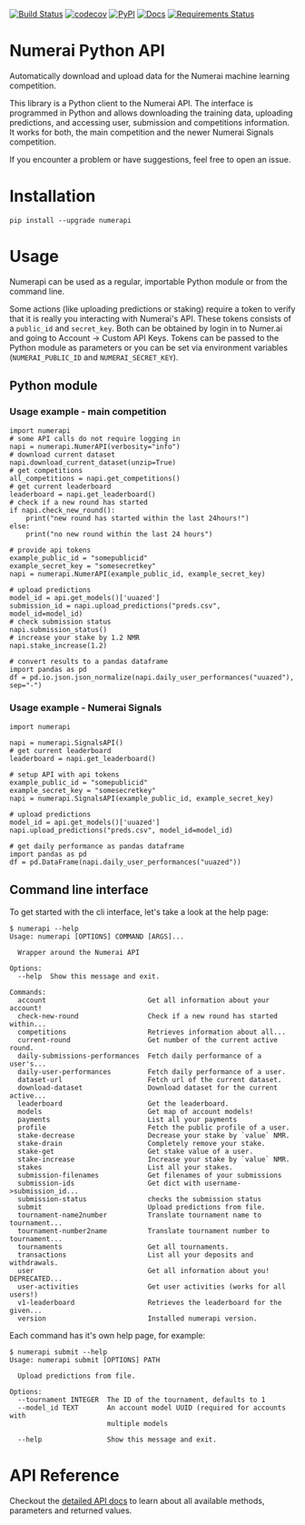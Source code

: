 [![Build Status](https://travis-ci.org/uuazed/numerapi.png)](https://travis-ci.org/uuazed/numerapi)
[![codecov](https://codecov.io/gh/uuazed/numerapi/branch/master/graph/badge.svg)](https://codecov.io/gh/uuazed/numerapi)
[![PyPI](https://img.shields.io/pypi/v/numerapi.svg)](https://pypi.python.org/pypi/numerapi)
[![Docs](https://readthedocs.org/projects/numerapi/badge/?version=stable)](http://numerapi.readthedocs.io/en/stable/?badge=stable)
[![Requirements Status](https://requires.io/github/uuazed/numerapi/requirements.svg?branch=master)](https://requires.io/github/uuazed/numerapi/requirements/?branch=master)

# Numerai Python API
Automatically download and upload data for the Numerai machine learning
competition.

This library is a Python client to the Numerai API. The interface is programmed
in Python and allows downloading the training data, uploading predictions, and
accessing user, submission and competitions information. It works for both, the
main competition and the newer Numerai Signals competition.

If you encounter a problem or have suggestions, feel free to open an issue.

# Installation
`pip install --upgrade numerapi`

# Usage

Numerapi can be used as a regular, importable Python module or from the command
line.

Some actions (like uploading predictions or staking) require a token to verify
that it is really you interacting with Numerai's API. These tokens consists of
a `public_id` and `secret_key`. Both can be obtained by login in to Numer.ai and
going to Account -> Custom API Keys. Tokens can be passed to the Python module
as parameters or you can be set via environment variables (`NUMERAI_PUBLIC_ID`
and `NUMERAI_SECRET_KEY`).

## Python module

### Usage example - main competition

    import numerapi
    # some API calls do not require logging in
    napi = numerapi.NumerAPI(verbosity="info")
    # download current dataset
    napi.download_current_dataset(unzip=True)
    # get competitions
    all_competitions = napi.get_competitions()
    # get current leaderboard
    leaderboard = napi.get_leaderboard()
    # check if a new round has started
    if napi.check_new_round():
        print("new round has started within the last 24hours!")
    else:
        print("no new round within the last 24 hours")

    # provide api tokens
    example_public_id = "somepublicid"
    example_secret_key = "somesecretkey"
    napi = numerapi.NumerAPI(example_public_id, example_secret_key)

    # upload predictions
    model_id = api.get_models()['uuazed']
    submission_id = napi.upload_predictions("preds.csv", model_id=model_id)
    # check submission status
    napi.submission_status()
    # increase your stake by 1.2 NMR
    napi.stake_increase(1.2)

    # convert results to a pandas dataframe
    import pandas as pd
    df = pd.io.json.json_normalize(napi.daily_user_performances("uuazed"), sep="-")


### Usage example - Numerai Signals

    import numerapi

    napi = numerapi.SignalsAPI()
    # get current leaderboard
    leaderboard = napi.get_leaderboard()

    # setup API with api tokens
    example_public_id = "somepublicid"
    example_secret_key = "somesecretkey"
    napi = numerapi.SignalsAPI(example_public_id, example_secret_key)

    # upload predictions
    model_id = api.get_models()['uuazed']
    napi.upload_predictions("preds.csv", model_id=model_id)

    # get daily performance as pandas dataframe
    import pandas as pd
    df = pd.DataFrame(napi.daily_user_performances("uuazed"))


## Command line interface

To get started with the cli interface, let's take a look at the help page:

    $ numerapi --help
    Usage: numerapi [OPTIONS] COMMAND [ARGS]...

      Wrapper around the Numerai API

    Options:
      --help  Show this message and exit.

    Commands:
      account                         Get all information about your account!
      check-new-round                 Check if a new round has started within...
      competitions                    Retrieves information about all...
      current-round                   Get number of the current active round.
      daily-submissions-performances  Fetch daily performance of a user's...
      daily-user-performances         Fetch daily performance of a user.
      dataset-url                     Fetch url of the current dataset.
      download-dataset                Download dataset for the current active...
      leaderboard                     Get the leaderboard.
      models                          Get map of account models!
      payments                        List all your payments
      profile                         Fetch the public profile of a user.
      stake-decrease                  Decrease your stake by `value` NMR.
      stake-drain                     Completely remove your stake.
      stake-get                       Get stake value of a user.
      stake-increase                  Increase your stake by `value` NMR.
      stakes                          List all your stakes.
      submission-filenames            Get filenames of your submissions
      submission-ids                  Get dict with username->submission_id...
      submission-status               checks the submission status
      submit                          Upload predictions from file.
      tournament-name2number          Translate tournament name to tournament...
      tournament-number2name          Translate tournament number to tournament...
      tournaments                     Get all tournaments.
      transactions                    List all your deposits and withdrawals.
      user                            Get all information about you! DEPRECATED...
      user-activities                 Get user activities (works for all users!)
      v1-leaderboard                  Retrieves the leaderboard for the given...
      version                         Installed numerapi version.


Each command has it's own help page, for example:

    $ numerapi submit --help
    Usage: numerapi submit [OPTIONS] PATH

      Upload predictions from file.

    Options:
      --tournament INTEGER  The ID of the tournament, defaults to 1
      --model_id TEXT       An account model UUID (required for accounts with
                            multiple models

      --help                Show this message and exit.


# API Reference

Checkout the [detailed API docs](http://numerapi.readthedocs.io/en/latest/api/numerapi.html#module-numerapi.numerapi)
to learn about all available methods, parameters and returned values.
